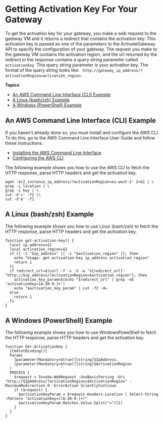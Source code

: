 # Getting Activation Key For Your Gateway<a name="get-activation-key"></a>

To get the activation key for your gateway, you make a web request to the gateway VM and it returns a redirect that contains the activation key\. This activation key is passed as one of the parameters to the ActivateGateway API to specify the configuration of your gateway\. The request you make to the gateway VM contains the activation region, and the url returned by the redirect in the response contains a query string parameter called `activationkey`\. This query string parameter is your activation key\. The format of the query string looks like: ` http://gateway_ip_address/?activationRegion=activation_region`\.

**Topics**
+ [An AWS Command Line Interface \(CLI\) Example](#get-activation-key-cli)
+ [A Linux \(bash/zsh\) Example](#get-activation-key-linux)
+ [A Windows \(PowerShell\) Example](#get-activation-key-powershell)

## An AWS Command Line Interface \(CLI\) Example<a name="get-activation-key-cli"></a>

If you haven't already done so, you must install and configure the AWS CLI\. To do this, go to the AWS Command Line Interface User Guide and follow these instructions:
+ [ Installing the AWS Command Line Interface](https://docs.aws.amazon.com/cli/latest/userguide/installing.html)
+ [ Configuring the AWS CLI](http://docs.aws.amazon.com/cli/latest/userguide/cli-chap-getting-started.html)

The following example shows you how to use the AWS CLI to fetch the HTTP response, parse HTTP headers and get the activation key\.

```
wget 'ec2_instance_ip_address/?activationRegion=eu-west-2' 2>&1 | \
grep -i location | \
grep -i key | \
cut -d'=' -f2 |\
cut -d'&' -f1
```

## A Linux \(bash/zsh\) Example<a name="get-activation-key-linux"></a>

The following example shows you how to use Linux \(bash/zsh\) to fetch the HTTP response, parse HTTP headers and get the activation key\.

```
function get-activation-key() {
  local ip_address=$1
  local activation_region=$2
  if [[ -z "$ip_address" || -z "$activation_region" ]]; then
    echo "Usage: get-activation-key ip_address activation_region"
    return 1
  fi
  if redirect_url=$(curl -f -s -S -w '%{redirect_url}' "http://$ip_address/?activationRegion=$activation_region"); then
    activation_key_param=$(echo "$redirect_url" | grep -oE 'activationKey=[A-Z0-9-]+')
    echo "$activation_key_param" | cut -f2 -d=
  else
    return 1
  fi
}
```

## A Windows \(PowerShell\) Example<a name="get-activation-key-powershell"></a>

The following example shows you how to use WindowsPoweShell to fetch the HTTP response, parse HTTP headers and get the activation key\.

```
function Get-ActivationKey {
  [CmdletBinding()]
  Param(
    [parameter(Mandatory=$true)][string]$IpAddress, 
    [parameter(Mandatory=$true)][string]$ActivationRegion
  )
  PROCESS {
    $request = Invoke-WebRequest -UseBasicParsing -Uri "http://$IpAddress/?activationRegion=$ActivationRegion" -MaximumRedirection 0 -ErrorAction SilentlyContinue
    if ($request) {
      $activationKeyParam = $request.Headers.Location | Select-String -Pattern "activationKey=([A-Z0-9-]+)"
      $activationKeyParam.Matches.Value.Split("=")[1]
    }
  }
}
```